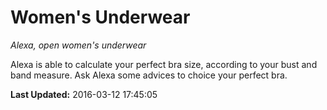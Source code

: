 # Women's Underwear
*Alexa, open women's underwear*

Alexa is able to calculate your perfect bra size, according to your bust and band measure. Ask Alexa some advices to choice your perfect bra.

**Last Updated:** 2016-03-12 17:45:05